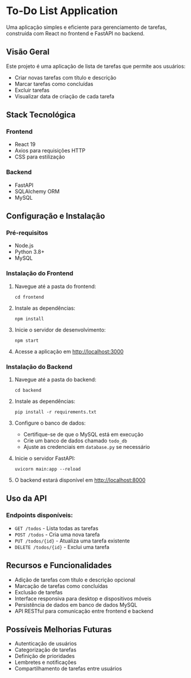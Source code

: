 # To-Do List Application

Uma aplicação simples e eficiente para gerenciamento de tarefas, construída com React no frontend e FastAPI no backend.

## Visão Geral

Este projeto é uma aplicação de lista de tarefas que permite aos usuários:
- Criar novas tarefas com título e descrição
- Marcar tarefas como concluídas
- Excluir tarefas
- Visualizar data de criação de cada tarefa

## Stack Tecnológica

### Frontend
- React 19
- Axios para requisições HTTP
- CSS para estilização

### Backend
- FastAPI
- SQLAlchemy ORM
- MySQL

## Configuração e Instalação

### Pré-requisitos
- Node.js
- Python 3.8+
- MySQL

### Instalação do Frontend

1. Navegue até a pasta do frontend:
   ```
   cd frontend
   ```

2. Instale as dependências:
   ```
   npm install
   ```

3. Inicie o servidor de desenvolvimento:
   ```
   npm start
   ```

4. Acesse a aplicação em [http://localhost:3000](http://localhost:3000)

### Instalação do Backend

1. Navegue até a pasta do backend:
   ```
   cd backend
   ```

2. Instale as dependências:
   ```
   pip install -r requirements.txt
   ```

3. Configure o banco de dados:
   - Certifique-se de que o MySQL está em execução
   - Crie um banco de dados chamado `todo_db`
   - Ajuste as credenciais em `database.py` se necessário

4. Inicie o servidor FastAPI:
   ```
   uvicorn main:app --reload
   ```

5. O backend estará disponível em [http://localhost:8000](http://localhost:8000)

## Uso da API

### Endpoints disponíveis:

- `GET /todos` - Lista todas as tarefas
- `POST /todos` - Cria uma nova tarefa
- `PUT /todos/{id}` - Atualiza uma tarefa existente
- `DELETE /todos/{id}` - Exclui uma tarefa

## Recursos e Funcionalidades

- Adição de tarefas com título e descrição opcional
- Marcação de tarefas como concluídas
- Exclusão de tarefas
- Interface responsiva para desktop e dispositivos móveis
- Persistência de dados em banco de dados MySQL
- API RESTful para comunicação entre frontend e backend

## Possíveis Melhorias Futuras

- Autenticação de usuários
- Categorização de tarefas
- Definição de prioridades
- Lembretes e notificações
- Compartilhamento de tarefas entre usuários
